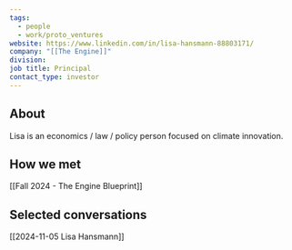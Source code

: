 ```yaml
---
tags:
  - people
  - work/proto_ventures
website: https://www.linkedin.com/in/lisa-hansmann-88803171/
company: "[[The Engine]]"
division: 
job title: Principal
contact_type: investor
---
```

## About
Lisa is an economics / law / policy person focused on climate innovation. 

## How we met
[[Fall 2024 - The Engine Blueprint]]

## Selected conversations
[[2024-11-05 Lisa Hansmann]]
